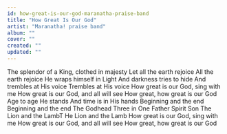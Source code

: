 ```yaml
---
id: how-great-is-our-god-maranatha-praise-band
title: "How Great Is Our God"
artist: "Maranatha! praise band"
album: ""
cover: ""
created: ""
updated: ""
---
```


The splendor of a King, clothed in majesty
Let all the earth rejoice
All the earth rejoice
He wraps himself in Light
And darkness tries to hide
And trembles at His voice
Trembles at His voice
How great is our God, sing with me
How great is our God, and all will see
How great, how great is our God
Age to age He stands
And time is in His hands
Beginning and the end
Beginning and the end
The Godhead Three in One
Father Spirit Son
The Lion and the LambT
He Lion and the Lamb
How great is our God, sing with me
How great is our God, and all will see
How great, how great is our God